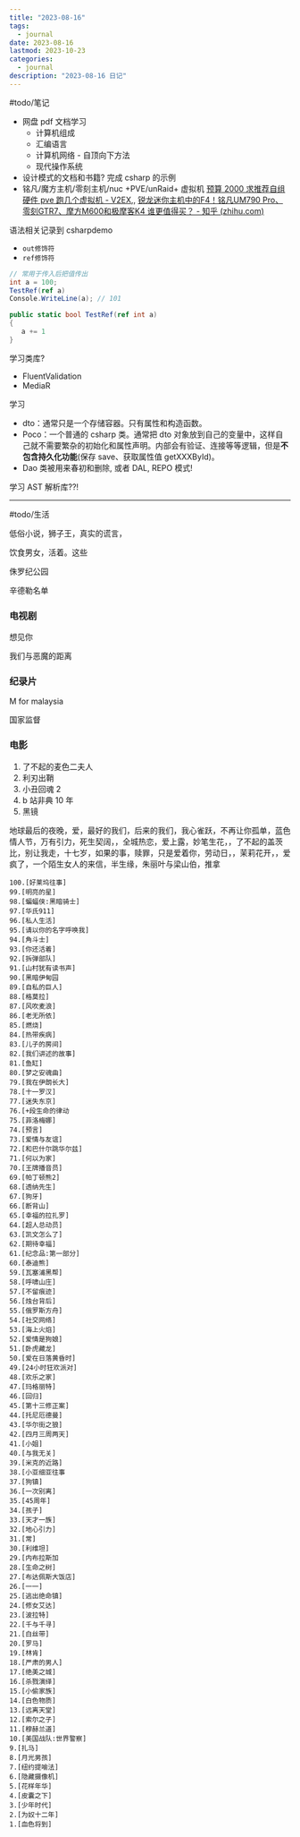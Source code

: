 ```yaml
---
title: "2023-08-16"
tags:
  - journal
date: 2023-08-16
lastmod: 2023-10-23
categories:
  - journal
description: "2023-08-16 日记"
---
```


#todo/笔记

- 网盘 pdf 文档学习
    - 计算机组成
    - 汇编语言
    - 计算机网络 - 自顶向下方法
    - 现代操作系统
- 设计模式的文档和书籍? 完成 csharp 的示例
- 铭凡/魔方主机/零刻主机/nuc +PVE/unRaid+ 虚拟机 [预算 2000 求推荐自组硬件 pve 跑几个虚拟机 - V2EX](https://v2ex.com/t/970741#reply10),, [锐龙迷你主机中的F4！铭凡UM790 Pro、零刻GTR7、摩方M600和极摩客K4 谁更值得买？ - 知乎 (zhihu.com)](https://zhuanlan.zhihu.com/p/643915619)

语法相关记录到 csharpdemo

- `out修饰符`
- `ref修饰符`

```csharp
// 常用于传入后把值传出
int a = 100;
TestRef(ref a)
Console.WriteLine(a); // 101

public static bool TestRef(ref int a)
{
   a += 1
}
```

学习类库?

- FluentValidation
- MediaR

学习

- dto：通常只是一个存储容器。只有属性和构造函数。
- Poco：一个普通的 csharp 类。通常把 dto 对象放到自己的变量中，这样自己就不需要繁杂的初始化和属性声明。内部会有验证、连接等等逻辑，但是**不包含持久化功能**(保存 save、获取属性值 getXXXById)。
- Dao 类被用来春初和删除, 或者 DAL, REPO 模式!

学习 AST 解析库??!

---

#todo/生活

低俗小说，狮子王，真实的谎言，

饮食男女，活着。这些

侏罗纪公园

辛德勒名单

### 电视剧

想见你

我们与恶魔的距离

### 纪录片

M for malaysia

国家监督

### 电影

1. 了不起的麦色二夫人
2. 利刃出鞘
3. 小丑回魂 2
4. b 站非典 10 年
5. 黑镜

地球最后的夜晚，爱，最好的我们，后来的我们，我心雀跃，不再让你孤单，蓝色情人节，万有引力，死生契阔，，全城热恋，爱上露，妙笔生花，，了不起的盖茨比，别让我走，十七岁，如果的事，赎罪，只是爱着你，劳动日，，茉莉花开，，爱疯了，一个陌生女人的来信，半生缘，朱丽叶与梁山伯，推拿

```
100.[好莱坞往事]
99.[明亮的星]
98.[蝙蝠侠:黑暗骑士]
97.[华氏911]
96.[私人生活]
95.[请以你的名字呼唤我]
94.[角斗士]
93.[你还活着]
92.[拆弹部队]
91.[山村犹有读书声]
90.[黑暗伊甸园
89.[自私的巨人]
88.[格莫拉]
87.[风吹麦浪]
86.[老无所依]
85.[燃烧]
84.[热带疾病]
83.[儿子的房间]
82.[我们讲述的故事]
81.[鱼缸]
80.[梦之安魂曲]
79.[我在伊朗长大]
78.[十一罗汉]
77.[迷失东京]
76.[+段生命的律动
75.[菲洛梅娜]
74.[预言]
73.[爱情与友谊]
72.[和巴什尔跳华尔兹]
71.[何以为家]
70.[王牌播音员]
69.[帕丁顿熊2]
68.[透纳先生]
67.[狗牙]
66.[断背山]
65.[幸福的拉扎罗]
64.[超人总动员]
63.[凯文怎么了]
62.[期待幸福]
61.[纪念品:第一部分]
60.[泰迪熊]
59.[瓦塞浦黑帮]
58.[呼啸山庄]
57.[不留痕迹]
56.[烛台背后]
55.[俄罗斯方舟]
54.[社交网络]
53.[海上火焰]
52.[爱情是狗娘]
51.[卧虎藏龙]
50.[爱在日落黄昏时]
49.[24小时狂欢派对]
48.[欢乐之家]
47.[玛格丽特]
46.[回归]
45.[第十三修正案]
44.[托尼厄德曼]
43.[华尔街之狼]
42.[四月三周两天]
41.[小姐]
40.[与我无关]
39.[米克的近路]
38.[小亚细亚往事
37.[狗镇]
36.[一次别离]
35.[45周年]
34.[孩子]
33.[天才一族]
32.[地心引力]
31.[常]
30.[利维坦]
29.[内布拉斯加
28.[生命之树]
27.[布达佩斯大饭店]
26.[一一]
25.[逃出绝命镇]
24.[修女艾达]
23.[波拉特]
22.[千与千寻]
21.[白丝带]
20.[罗马]
19.[林肯]
18.[严肃的男人]
17.[绝美之城]
16.[杀戮演绎]
15.[小偷家族]
14.[白色物质]
13.[远离天堂]
12.[索尔之子]
11.[穆赫兰道]
10.[美国战队:世界警察]
9.[扎马]
8.[月光男孩]
7.[纽约提喻法]
6.[隐藏摄像机]
5.[花样年华]
4.[皮囊之下]
3.[少年时代]
2.[为奴十二年]
1.[血色将到]
```
